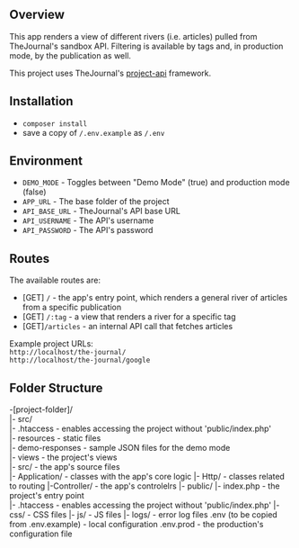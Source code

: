 
## Overview
This app renders a view of different rivers (i.e. articles) pulled from 
TheJournal's sandbox API. Filtering is available by tags and, in production mode,
by the publication as well.

This project uses TheJournal's [project-api](https://github.com/jmsample/api-project) framework.

## Installation 
- `composer install`
- save a copy of `/.env.example` as `/.env`

## Environment

-  `DEMO_MODE` - Toggles between "Demo Mode" (true) and production mode (false)  
- `APP_URL` - The base folder of the project  
- `API_BASE_URL` - TheJournal's API base URL  
- `API_USERNAME` - The API's username  
- `API_PASSWORD` - The API's password  

## Routes

The available routes are:
- [GET] `/` - the app's entry point, which renders a general river of 
articles from a specific publication  
- [GET] `/:tag` - a view that renders a river for a specific tag
- [GET]`/articles` - an internal API call that fetches articles

Example project URLs:  
`http://localhost/the-journal/`  
`http://localhost/the-journal/google`

## Folder Structure

-[project-folder]/  
    |- src/  
        |- .htaccess - enables accessing the project without 'public/index.php'  
        |- resources - static files  
            |- demo-responses - sample JSON files for the demo mode  
            |- views - the project's views  
        |- src/ - the app's source files  
        |- Application/ - classes with the app's core logic
        |- Http/ - classes related to routing 
           |-Controller/ - the app's controlelrs
    |- public/ 
        |- index.php - the project's entry point  
        |- .htaccess - enables accessing the project without 'public/index.php'
        |- css/ - CSS files
        |- js/ - JS files 
    |- logs/ - error log files
    .env (to be copied from .env.example) - local configuration
    .env.prod - the production's configuration file
    

